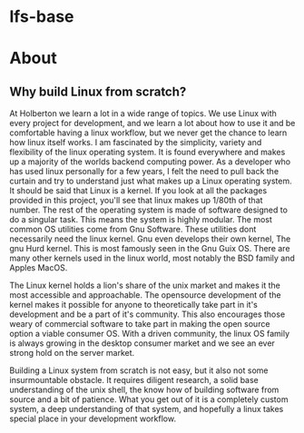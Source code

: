 # lfs-base
# About

## Why build Linux from scratch?
At Holberton we learn a lot in a wide range of topics. We use Linux with every project for development, and we learn a lot about how to use it and be comfortable having a linux workflow, but we never get the chance to learn how linux itself works.
I am fascinated by the simplicity, variety and flexibility of the linux operating system. It is found everywhere and makes up a majority of the worlds backend computing power. As a developer who has used linux personally for a few years, I felt the need to pull back the curtain and try to understand just what makes up a Linux operating system.
It should be said that Linux is a kernel. If you look at all the packages provided in this project, you'll see that linux makes up 1/80th of that number. The rest of the operating system is made of software designed to do a singular task. This means the system is highly modular.
The most common OS utilities come from Gnu Software. These utilities dont necessarily need the linux kernel. Gnu even develops their own kernel, The gnu Hurd kernel. This is most famously seen in the Gnu Guix OS. There are many other kernels used in the linux world, most notably the BSD family and Apples MacOS.

The Linux kernel holds a lion's share of the unix market and makes it the most accessible and approachable. The opensource development of the kernel makes it possible for anyone to theoretically take part in it's development and be a part of it's community. This also encourages those weary of commercial software to take part in making the open source option a viable consumer OS. With a driven community, the linux OS family is always growing in the desktop consumer market and we see an ever strong hold on the server market.

Building a Linux system from scratch is not easy, but it also not some insurmountable obstacle. It requires diligent research, a solid base understanding of the unix shell, the know how of building software from source and a bit of patience. What you get out of it is a completely custom system, a deep understanding of that system, and hopefully a linux takes special place in your development workflow.
